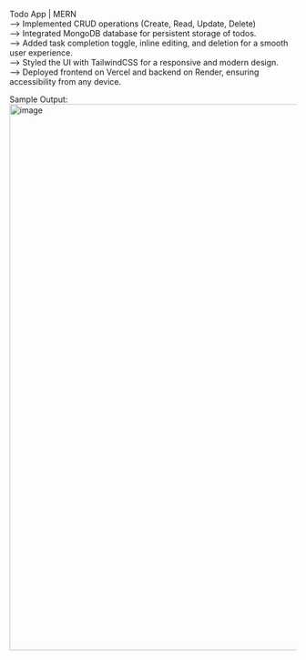 Todo App | MERN \
--> Implemented CRUD operations (Create, Read, Update, Delete) \
--> Integrated MongoDB database for persistent storage of todos. \
--> Added task completion toggle, inline editing, and deletion for a smooth user experience. \
--> Styled the UI with TailwindCSS for a responsive and modern design. \
--> Deployed frontend on Vercel and backend on Render, ensuring accessibility from any device.

Sample Output: \
<img width="1918" height="960" alt="image" src="https://github.com/user-attachments/assets/bf53ee70-26bf-4406-85c4-b9cf6afd32cc" />
